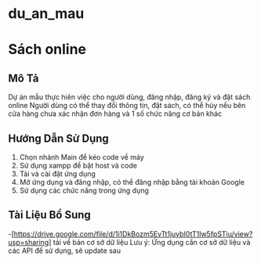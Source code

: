 # du_an_mau
# Sách online


## Mô Tả
Dự án mẫu thực hiên việc cho người dùng, đăng nhập, đăng ký và đặt sách online
Người dùng có thể thay đổi thông tin, đặt sách, có thể hủy nếu bên cửa hàng chưa xác nhận đơn hàng và 1 số chức năng cơ bản khác

## Hướng Dẫn Sử Dụng

1. Chọn nhánh Main để kéo code về máy
2. Sử dụng xampp để bật host và code
3. Tải và cài đặt ứng dụng
4. Mở ứng dụng và đăng nhập, có thể đăng nhập bằng tài khoản Google
5. Sử dụng các chức năng trong ứng dụng

## Tài Liệu Bổ Sung 
-[https://drive.google.com/file/d/1i1DkBozm5EvTt1juybI0tT1lw5fpSTiu/view?usp=sharing] tải về bản cơ sở dữ liệu 
Lưu ý: Ứng dụng cần cơ sở dữ liệu và các API để sử dụng, sẽ update sau
